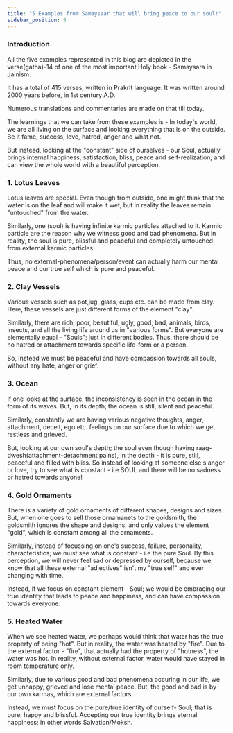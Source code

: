 ```yaml
---
title: "5 Examples from Samaysaar that will bring peace to our soul!"
sidebar_position: 5
---
```


### **Introduction**
All the five examples represented in this blog are depicted in the verse(gatha)-14 of one of the most important Holy book - Samaysara in Jainism.

It has a total of 415 verses, written in Prakrit language. It was written around 2000 years before, in 1st century A.D.

Numerous translations and commentaries are made on that till today.

The learnings that we can take from these examples is - In today's world, we are all living on the surface and looking everything that is on the outside. Be it fame, success, love, hatred, anger and what not. 

But instead, looking at the "constant" side of ourselves - our Soul, actually brings internal happiness, satisfaction, bliss, peace and self-realization; and can view the whole world with a beautiful perception.


### 1. **Lotus Leaves**

Lotus leaves are special. Even though from outside, one might think that the water is on the leaf and will make it wet, but in reality the leaves remain "untouched" from the water.

Similarly, one (soul) is having infinite karmic particles attached to it. Karmic particle are the reason why we witness good and bad phenomena. But in reality, the soul is pure, blissful and peaceful and completely untouched from external karmic particles. 

Thus, no external-phenomena/person/event can actually harm our mental peace and our true self which is pure and peaceful. 

### 2. **Clay Vessels**

Various vessels such as pot,jug, glass, cups etc. can be made from clay. Here, these vessels are just different forms of the element "clay".

Similarly, there are rich, poor, beautiful, ugly, good, bad, animals, birds, insects, and all the living life around us in "various forms". But everyone are elementally equal - "Souls"; just in different bodies. Thus, there should be no hatred or attachment towards specific life-form or a person.

So, Instead we must be peaceful and have compassion towards all souls, without any hate, anger or grief.

### 3. **Ocean**

If one looks at the surface, the inconsistency is seen in the ocean in the form of its waves. But, in its depth; the ocean is still, silent and peaceful.

Similarly, constantly we are having various negative thoughts, anger, attachment, deceit, ego etc. feelings on our surface due to which we get restless and grieved.

But, looking at our own soul's depth; the soul even though having raag-dwesh(attachment-detachment pains), in the depth - it is pure, still, peaceful and filled with bliss. So instead of looking at someone else's anger or love, try to see what is constant - i.e SOUL and there will be no sadness or hatred towards anyone!

### 4. **Gold Ornaments**

There is a variety of gold ornaments of different shapes, designs and sizes. But, when one goes to sell those ornamanets to the goldsmith, the goldsmith ignores the shape and designs; and only values the element "gold", which is constant among all the ornaments.

Similarly, instead of focussing on one's success, failure, personality, characteristics; we must see what is constant - i.e the pure Soul. By this perception, we will never feel sad or depressed by ourself, because we know that all these external "adjectives" isn't my "true self" and ever changing with time.

Instead, if we focus on constant element - Soul; we would be embracing our true identity that leads to peace and happiness, and can have compassion towards everyone.

### 5. **Heated Water**

When we see heated water, we perhaps would think that water has the true property of being "hot". But in reality, the water was heated by "fire". Due to the external factor - "fire", that actually had the property of "hotness", the water was hot. In reality, without external factor, water would have stayed in room temperature only.

Similarly, due to various good and bad phenomena occuring in our life, we get unhappy, grieved and lose mental peace. But, the good and bad is by our own karmas, which are external factors. 

Instead, we must focus on the pure/true identity of ourself- Soul; that is pure, happy and blissful. Accepting our true identity brings eternal happiness; in other words Salvation/Moksh.

